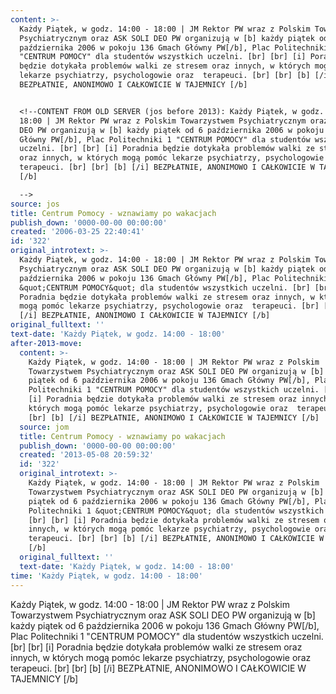 ```yaml
---
content: >-
  Każdy Piątek, w godz. 14:00 - 18:00 | JM Rektor PW wraz z Polskim Towarzystwem
  Psychiatrycznym oraz ASK SOLI DEO PW organizują w [b] każdy piątek od 6
  października 2006 w pokoju 136 Gmach Główny PW[/b], Plac Politechniki 1
  "CENTRUM POMOCY" dla studentów wszystkich uczelni. [br] [br] [i] Poradnia
  będzie dotykała problemów walki ze stresem oraz innych, w których mogą pomóc
  lekarze psychiatrzy, psychologowie oraz  terapeuci. [br] [br] [b] [/i]
  BEZPŁATNIE, ANONIMOWO I CAŁKOWICIE W TAJEMNICY [/b]


  <!--CONTENT FROM OLD SERVER (jos before 2013): Każdy Piątek, w godz. 14:00 -
  18:00 | JM Rektor PW wraz z Polskim Towarzystwem Psychiatrycznym oraz ASK SOLI
  DEO PW organizują w [b] każdy piątek od 6 października 2006 w pokoju 136 Gmach
  Główny PW[/b], Plac Politechniki 1 "CENTRUM POMOCY" dla studentów wszystkich
  uczelni. [br] [br] [i] Poradnia będzie dotykała problemów walki ze stresem
  oraz innych, w których mogą pomóc lekarze psychiatrzy, psychologowie oraz 
  terapeuci. [br] [br] [b] [/i] BEZPŁATNIE, ANONIMOWO I CAŁKOWICIE W TAJEMNICY
  [/b]

  -->
source: jos
title: Centrum Pomocy - wznawiamy po wakacjach
publish_down: '0000-00-00 00:00:00'
created: '2006-03-25 22:40:41'
id: '322'
original_introtext: >-
  Każdy Piątek, w godz. 14:00 - 18:00 | JM Rektor PW wraz z Polskim Towarzystwem
  Psychiatrycznym oraz ASK SOLI DEO PW organizują w [b] każdy piątek od 6
  października 2006 w pokoju 136 Gmach Główny PW[/b], Plac Politechniki 1
  &quot;CENTRUM POMOCY&quot; dla studentów wszystkich uczelni. [br] [br] [i]
  Poradnia będzie dotykała problemów walki ze stresem oraz innych, w których
  mogą pomóc lekarze psychiatrzy, psychologowie oraz  terapeuci. [br] [br] [b]
  [/i] BEZPŁATNIE, ANONIMOWO I CAŁKOWICIE W TAJEMNICY [/b]
original_fulltext: ''
text-date: 'Każdy Piątek, w godz. 14:00 - 18:00'
after-2013-move:
  content: >-
    Każdy Piątek, w godz. 14:00 - 18:00 | JM Rektor PW wraz z Polskim
    Towarzystwem Psychiatrycznym oraz ASK SOLI DEO PW organizują w [b] każdy
    piątek od 6 października 2006 w pokoju 136 Gmach Główny PW[/b], Plac
    Politechniki 1 "CENTRUM POMOCY" dla studentów wszystkich uczelni. [br] [br]
    [i] Poradnia będzie dotykała problemów walki ze stresem oraz innych, w
    których mogą pomóc lekarze psychiatrzy, psychologowie oraz  terapeuci. [br]
    [br] [b] [/i] BEZPŁATNIE, ANONIMOWO I CAŁKOWICIE W TAJEMNICY [/b]
  source: jom
  title: Centrum Pomocy - wznawiamy po wakacjach
  publish_down: '0000-00-00 00:00:00'
  created: '2013-05-08 20:59:32'
  id: '322'
  original_introtext: >-
    Każdy Piątek, w godz. 14:00 - 18:00 | JM Rektor PW wraz z Polskim
    Towarzystwem Psychiatrycznym oraz ASK SOLI DEO PW organizują w [b] każdy
    piątek od 6 października 2006 w pokoju 136 Gmach Główny PW[/b], Plac
    Politechniki 1 &quot;CENTRUM POMOCY&quot; dla studentów wszystkich uczelni.
    [br] [br] [i] Poradnia będzie dotykała problemów walki ze stresem oraz
    innych, w których mogą pomóc lekarze psychiatrzy, psychologowie oraz 
    terapeuci. [br] [br] [b] [/i] BEZPŁATNIE, ANONIMOWO I CAŁKOWICIE W TAJEMNICY
    [/b]
  original_fulltext: ''
  text-date: 'Każdy Piątek, w godz. 14:00 - 18:00'
time: 'Każdy Piątek, w godz. 14:00 - 18:00'
---
```

Każdy Piątek, w godz. 14:00 - 18:00 | JM Rektor PW wraz z Polskim Towarzystwem Psychiatrycznym oraz ASK SOLI DEO PW organizują w [b] każdy piątek od 6 października 2006 w pokoju 136 Gmach Główny PW[/b], Plac Politechniki 1 "CENTRUM POMOCY" dla studentów wszystkich uczelni. [br] [br] [i] Poradnia będzie dotykała problemów walki ze stresem oraz innych, w których mogą pomóc lekarze psychiatrzy, psychologowie oraz  terapeuci. [br] [br] [b] [/i] BEZPŁATNIE, ANONIMOWO I CAŁKOWICIE W TAJEMNICY [/b]

<!--CONTENT FROM OLD SERVER (jos before 2013): Każdy Piątek, w godz. 14:00 - 18:00 | JM Rektor PW wraz z Polskim Towarzystwem Psychiatrycznym oraz ASK SOLI DEO PW organizują w [b] każdy piątek od 6 października 2006 w pokoju 136 Gmach Główny PW[/b], Plac Politechniki 1 "CENTRUM POMOCY" dla studentów wszystkich uczelni. [br] [br] [i] Poradnia będzie dotykała problemów walki ze stresem oraz innych, w których mogą pomóc lekarze psychiatrzy, psychologowie oraz  terapeuci. [br] [br] [b] [/i] BEZPŁATNIE, ANONIMOWO I CAŁKOWICIE W TAJEMNICY [/b]
-->

<!--{{json:{"created_date":"2006-03-25 22:40:41","publish_down":"0000-00-00 00:00:00","id":"322"}}}-->